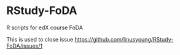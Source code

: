 # RStudy-FoDA
R scripts for edX course FoDA


This is used to close issue https://github.com/linusyoung/RStudy-FoDA/issues/1
